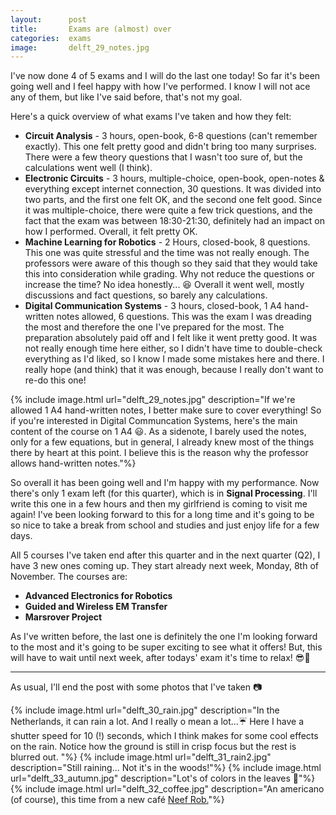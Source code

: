 ```yaml
---
layout:      post
title:       Exams are (almost) over
categories:  exams
image:       delft_29_notes.jpg
---
```


I've now done 4 of 5 exams and I will do the last one today! So far it's been going
well and I feel happy with how I've performed. I know I will not ace any of them,
but like I've said before, that's not my goal.

Here's a quick overview of what exams I've taken and how they felt:

- **Circuit Analysis** - 3 hours, open-book, 6-8 questions (can't remember exactly).
This one felt pretty good and didn't bring too many surprises. There were a few
theory questions that I wasn't too sure of, but the calculations went well (I think).
- **Electronic Circuits** - 3 hours, multiple-choice, open-book, open-notes &
everything except internet connection, 30 questions. It was divided into two parts, and the first
one felt OK, and the second one felt good. Since it was multiple-choice, there were
quite a few trick questions, and the fact that the exam was between 18:30-21:30,
definitely had an impact on how I performed. Overall, it felt pretty OK.
- **Machine Learning for Robotics** - 2 Hours, closed-book, 8 questions. This
one was quite stressful and the time was not really enough. The professors were aware
of this though so they said that they would take this into consideration while
grading. Why not reduce the questions or increase the time? No idea honestly... 😆
Overall it went well, mostly discussions and fact questions, so barely any calculations.
- **Digital Communication Systems** - 3 hours, closed-book, 1 A4 hand-written notes allowed,
6 questions. This was the exam I was dreading the most and therefore the one I've
prepared for the most. The preparation absolutely paid off and I felt like it went
pretty good. It was not really enough time here either, so I didn't have time to
double-check everything as I'd liked, so I know I made some mistakes here and there.
I really hope (and think) that it was enough, because I really don't want to re-do this one!

{% include image.html url="delft_29_notes.jpg" description="If we're allowed 1 A4 hand-written notes, I better make sure to cover everything!
So if you're interested in Digital Communcation Systems, here's the main content of the course on 1 A4 😃.
As a sidenote, I barely used the notes, only for a few equations, but in general,
I already knew most of the things there by heart at this point. I believe this is
the reason why the professor allows hand-written notes."%}

So overall it has been going well and I'm happy with my performance. Now there's
only 1 exam left (for this quarter), which is in **Signal Processing**. I'll write this one in a few hours
and then my girlfriend is coming to visit me again! I've been looking forward to
this for a long time and it's going to be so nice to take a break from school and studies
and just enjoy life for a few days.

All 5 courses I've taken end after this quarter and in the next quarter (Q2),
I have 3 new ones coming up. They start already next week, Monday, 8th of November.
The courses are:
- **Advanced Electronics for Robotics**
- **Guided and Wireless EM Transfer**
- **Marsrover Project**

As I've written before, the last one is definitely the one I'm looking forward to
the most and it's going to be super exciting to see what it offers! But, this will
have to wait until next week, after todays' exam it's time to relax! 😎🍹

---

As usual, I'll end the post with some photos that I've taken 📷

{% include image.html url="delft_30_rain.jpg" description="In the Netherlands, it can rain a lot. And I really o mean a lot...☔ Here I have a shutter speed for 10 (!) seconds, which I think makes for some cool effects on the rain. Notice how the ground is still in crisp focus but the rest is blurred out. "%}
{% include image.html url="delft_31_rain2.jpg" description="Still raining... Not it's in the woods!"%}
{% include image.html url="delft_33_autumn.jpg" description="Lot's of colors in the leaves 🍁"%}
{% include image.html url="delft_32_coffee.jpg" description="An americano (of course), this time from a new café <a href='https://www.neef-rob.nl/'>Neef Rob.</a>"%}